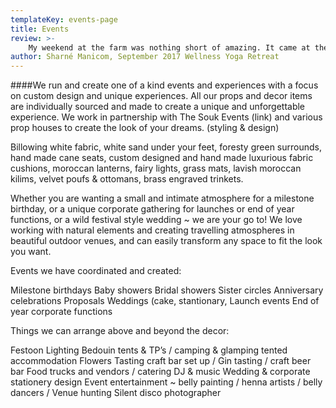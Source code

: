 ```yaml
---
templateKey: events-page
title: Events
review: >-
    My weekend at the farm was nothing short of amazing. It came at the perfect time in my life when I was feeling rather depleted. Carly’s hospitality was incredible, she whips up the most amazing vegan meals that keep you on top of the world. The retreat is beautiful and the time spent with wonderful women allowed me to step into my power and break down trust barriers. Highly recommend for anyone needing relaxation and a bit of a reset. PS: the yoga and massages were also incredible! There’s too much to mention...... Just Go! It’ll be good for you
author: Sharné Manicom, September 2017 Wellness Yoga Retreat
---
```

####We run and create one of a kind events and experiences with a focus on custom design and unique experiences. All our props and decor items are individually sourced and made to create a unique and unforgettable experience. We work in partnership with The Souk Events (link) and various prop houses to create the look of your dreams. (styling & design)

Billowing white fabric, white sand under your feet, foresty green surrounds, hand made cane seats, custom designed and hand made luxurious fabric cushions, moroccan lanterns, fairy lights, grass mats, lavish moroccan kilims, velvet poufs & ottomans, brass engraved trinkets.

Whether you are wanting a small and intimate atmosphere for a milestone birthday, or a unique corporate gathering for launches or end of year functions, or a wild festival style wedding ~ we are your go to! We love working with natural elements and creating travelling atmospheres in beautiful outdoor venues, and can easily transform any space to fit the look you want.

Events we have coordinated and created:

Milestone birthdays
Baby showers
Bridal showers
Sister circles
Anniversary celebrations
Proposals
Weddings (cake, stantionary,
Launch events
End of year corporate functions

Things we can arrange above and beyond the decor:

Festoon Lighting
Bedouin tents & TP’s / camping & glamping tented accommodation
Flowers
Tasting craft bar set up / Gin tasting / craft beer bar
Food trucks and vendors / catering
DJ & music
Wedding & corporate stationery design
Event entertainment ~ belly painting / henna artists / belly dancers /
Venue hunting
Silent disco
photographer
